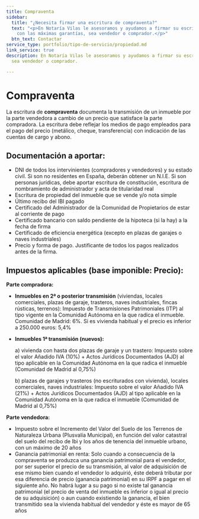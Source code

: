 ```yaml
---
title: Compraventa
sidebar:
  title: "¿Necesita firmar una escritura de compraventa?"
  text: "<p>En Notaría Vilas le asesoramos y ayudamos a firmar su escritura de compraventa
    con las máximas garantías, sea vendedor o comprador.</p>"
  btn_text: Contactar
service_type: portfolio/tipo-de-servicio/propiedad.md
link_service: true
description: En Notaría Vilas le asesoramos y ayudamos a firmar su escritura de compraventa,
  sea vendedor o comprador.

---
```

# Compraventa

La escritura de **compraventa** documenta la transmisión de un inmueble por la parte vendedora a cambio de un precio que satisface la parte compradora. La escritura debe reflejar los medios de pago empleados para el pago del precio (metálico, cheque, transferencia) con indicación de las cuentas de cargo y abono.

## Documentación a aportar:

* DNI de todos los intervinientes (compradores y vendedores) y su estado civil. Si son no residentes en España, deberán obtener un N.I.E.  Si son personas jurídicas, debe aportar escritura de constitución, escritura de nombramiento de administrador y acta de titularidad real
* Escritura de propiedad del inmueble que se vende y/o nota simple
* Último recibo del IBI pagado
* Certificado del Administrador de la Comunidad de Propietarios de estar al corriente de pago
* Certificado bancario con saldo pendiente de la hipoteca (si la hay) a la fecha de firma
* Certificado de eficiencia energética (excepto en plazas de garajes o naves industriales)
* Precio y forma de pago. Justificante de todos los pagos realizados antes de la firma.

## Impuestos aplicables (base imponible: Precio):

**Parte compradora:**

* **Inmuebles en 2ª o posterior transmisión** (viviendas, locales comerciales, plazas de garaje, trasteros, naves industriales, fincas rústicas, terrenos): Impuesto de Transmisiones Patrimoniales (ITP) al tipo vigente en la Comunidad Autónoma en la que radica el inmueble. Comunidad de Madrid: 6%. Si es vivienda habitual y el precio es inferior a 250.000 euros: 5,4%
* **Inmuebles 1ª transmisión (nuevos):**

  a) vivienda con hasta dos plazas de garaje y un trastero: Impuesto sobre el valor Añadido IVA (10%) + Actos Jurídicos Documentados (AJD) al tipo aplicable en la Comunidad Autónoma en la que radica el inmueble (Comunidad de Madrid al 0,75%)

  b) plazas de garajes y trasteros (no escriturados con vivienda), locales comerciales, naves industriales: Impuesto sobre el valor Añadido IVA (21%) + Actos Jurídicos Documentados (AJD) al tipo aplicable en la Comunidad Autónoma en la que radica el inmueble (Comunidad de Madrid al 0,75%)

**Parte vendedora:**

* Impuesto sobre el Incremento del Valor del Suelo de los Terrenos de Naturaleza Urbana (Plusvalía Municipal), en función del valor catastral del suelo del recibo de Ibi y los años de tenencia del inmueble urbano, con un máximo de 20 años
* Ganancia patrimonial en renta: Solo cuando a consecuencia de la compraventa se produzca una ganancia patrimonial para el vendedor, por ser superior el precio de su transmisión, al valor de adquisición de ese mismo bien cuando el vendedor lo adquirió, éste deberá tributar por esa diferencia de precio (ganancia patrimonial) en su IRPF a pagar en el siguiente año. No habrá lugar a su pago si no existe tal ganancia patrimonial (el precio de venta del inmueble es inferior o igual al precio de su adquisición) o aun cuando existiendo la ganancia, el bien transmitido sea la vivienda habitual del vendedor y éste es mayor de 65 años